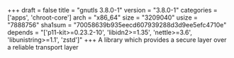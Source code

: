 +++
draft = false
title = "gnutls 3.8.0-1"
version = "3.8.0-1"
categories = ['apps', 'chroot-core']
arch = "x86_64"
size = "3209040"
usize = "7888756"
sha1sum = "70058639b935eecd607939288d3d9ee5efc4710e"
depends = "['p11-kit>=0.23.2-10', 'libidn2>=1.35', 'nettle>=3.6', 'libunistring>=1.1', 'zstd']"
+++
A library which provides a secure layer over a reliable transport layer
